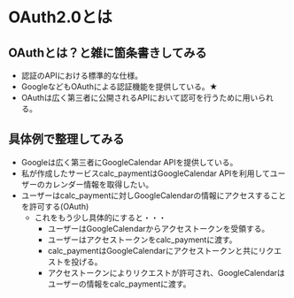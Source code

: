 # OAuth2.0とは

## OAuthとは？と雑に箇条書きしてみる
- 認証のAPIにおける標準的な仕様。
- GoogleなどもOAuthによる認証機能を提供している。★
- OAuthは広く第三者に公開されるAPIにおいて認可を行うために用いられる。

## 具体例で整理してみる
- Googleは広く第三者にGoogleCalendar APIを提供している。
- 私が作成したサービスcalc_paymentはGoogleCalendar APIを利用してユーザーのカレンダー情報を取得したい。
- ユーザーはcalc_paymentに対しGoogleCalendarの情報にアクセスすることを許可する(OAuth)
  - これをもう少し具体的にすると・・・
    - ユーザーはGoogleCalendarからアクセストークンを受領する。
    - ユーザーはアクセストークンをcalc_paymentに渡す。
    - calc_paymentはGoogleCalendarにアクセストークンと共にリクエストを投げる。
    - アクセストークンによりリクエストが許可され、GoogleCalendarはユーザーの情報をcalc_paymentに渡す。

